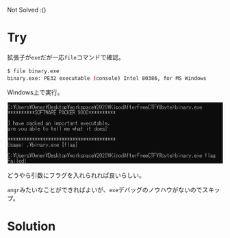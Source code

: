 
Not Solved :()

# Try

拡張子が`exe`だが一応`file`コマンドで確認。

```bash
$ file binary.exe
binary.exe: PE32 executable (console) Intel 80386, for MS Windows
```

Windows上で実行。

![](img/2020-11-07-19-41-03.png)

どうやら引数にフラグを入れられれば良いらしい。

`angr`みたいなことができればよいが、`exe`デバッグのノウハウがないのでスキップ。

# Solution